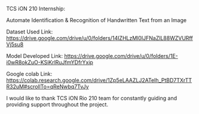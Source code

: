 TCS iON 210 Internship:

Automate Identification & Recognition of Handwritten Text from an Image

Dataset Used Link: https://drive.google.com/drive/u/0/folders/14IZHLzMl0IJFNaZlL88WZVURffVj5su8

Model Developed Link: https://drive.google.com/drive/u/0/folders/1E-i0wR8okZuO-KSiKrlRuJfmYDfrYxip

Google colab Link: https://colab.research.google.com/drive/1Zp5eLAAZLJ2ATeIh_PtBD7TXrTTR32uM#scrollTo=qReNwbq7TvJy

I would like to thank TCS iON Rio 210 team for constantly guiding and providing support throughout the project.
